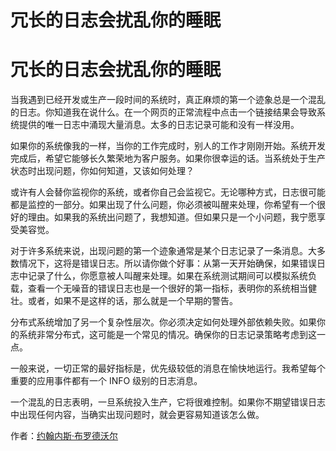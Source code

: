# 冗长的日志会扰乱你的睡眠

# 冗长的日志会扰乱你的睡眠

当我遇到已经开发或生产一段时间的系统时，真正麻烦的第一个迹象总是一个混乱的日志。你知道我在说什么。在一个网页的正常流程中点击一个链接结果会导致系统提供的唯一日志中涌现大量消息。太多的日志记录可能和没有一样没用。

如果你的系统像我的一样，当你的工作完成时，别人的工作才刚刚开始。系统开发完成后，希望它能够长久繁荣地为客户服务。如果你很幸运的话。当系统处于生产状态时出现问题，你如何知道，又该如何处理？

或许有人会替你监视你的系统，或者你自己会监视它。无论哪种方式，日志很可能都是监控的一部分。如果出现了什么问题，你必须被叫醒来处理，你希望有一个很好的理由。如果我的系统出问题了，我想知道。但如果只是一个小问题，我宁愿享受美容觉。

对于许多系统来说，出现问题的第一个迹象通常是某个日志记录了一条消息。大多数情况下，这将是错误日志。所以请你做个好事：从第一天开始确保，如果错误日志中记录了什么，你愿意被人叫醒来处理。如果在系统测试期间可以模拟系统负载，查看一个无噪音的错误日志也是一个很好的第一指标，表明你的系统相当健壮。或者，如果不是这样的话，那么就是一个早期的警告。

分布式系统增加了另一个复杂性层次。你必须决定如何处理外部依赖失败。如果你的系统非常分布式，这可能是一个常见的情况。确保你的日志记录策略考虑到这一点。

一般来说，一切正常的最好指标是，优先级较低的消息在愉快地运行。我希望每个重要的应用事件都有一个 INFO 级别的日志消息。

一个混乱的日志表明，一旦系统投入生产，它将很难控制。如果你不期望错误日志中出现任何内容，当确实出现问题时，就会更容易知道该怎么做。

作者：[约翰内斯·布罗德沃尔](http://programmer.97things.oreilly.com/wiki/index.php/Johannes_Brodwall)
